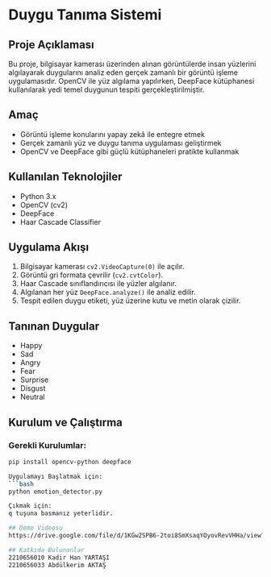 #  Duygu Tanıma Sistemi

## Proje Açıklaması
Bu proje, bilgisayar kamerası üzerinden alınan görüntülerde insan yüzlerini algılayarak duygularını analiz eden gerçek zamanlı bir görüntü işleme uygulamasıdır. OpenCV ile yüz algılama yapılırken, DeepFace kütüphanesi kullanılarak yedi temel duygunun tespiti gerçekleştirilmiştir.

## Amaç
- Görüntü işleme konularını yapay zekâ ile entegre etmek
- Gerçek zamanlı yüz ve duygu tanıma uygulaması geliştirmek
- OpenCV ve DeepFace gibi güçlü kütüphaneleri pratikte kullanmak

## Kullanılan Teknolojiler
- Python 3.x
- OpenCV (cv2)
- DeepFace
- Haar Cascade Classifier

## Uygulama Akışı
1. Bilgisayar kamerası `cv2.VideoCapture(0)` ile açılır.
2. Görüntü gri formata çevrilir (`cv2.cvtColor`).
3. Haar Cascade sınıflandırıcısı ile yüzler algılanır.
4. Algılanan her yüz `DeepFace.analyze()` ile analiz edilir.
5. Tespit edilen duygu etiketi, yüz üzerine kutu ve metin olarak çizilir.

## Tanınan Duygular
- Happy
- Sad
- Angry
- Fear
- Surprise
- Disgust
- Neutral

## Kurulum ve Çalıştırma

### Gerekli Kurulumlar:
```bash
pip install opencv-python deepface

Uygulamayı Başlatmak için:
```bash
python emotion_detector.py

Çıkmak için:
q tuşuna basmanız yeterlidir.

## Demo Videosu
https://drive.google.com/file/d/1KGw2SPB6-2toi8SmXsaqYOyovRevVHHa/view?usp=sharing

## Katkıda Bulunanlar
2210656010 Kadir Han YARTAŞI   
2210656033 Abdülkerim AKTAŞ

